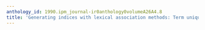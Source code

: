 ```yaml
---
anthology_id: 1990.ipm_journal-ir0anthology0volumeA26A4.8
title: 'Generating indices with lexical association methods: Term uniqueness'
---
```

